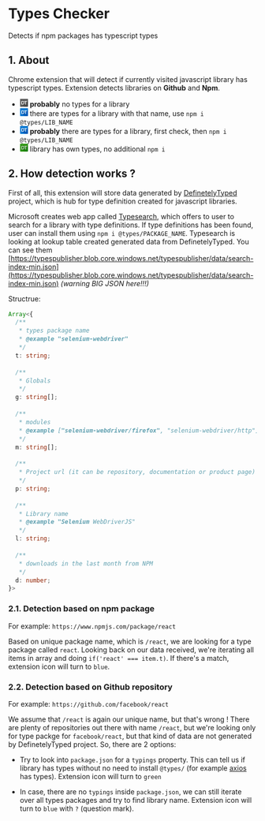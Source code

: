 # Types Checker

Detects if npm packages has typescript types

## 1. About

Chrome extension that will detect if currently visited javascript library has typescript
types. Extension detects libraries on **Github** and **Npm**.

* ![normal](dist/icon_dark_16.png) **probably** no types for a library
* ![blue](dist/icon_16.png) there are types for a library with that name, use `npm i @types/LIB_NAME`
* ![blue?](dist/icon_16.png) **probably** there are types for a library, first check, then `npm i @types/LIB_NAME`
* ![green](dist/icon_green_16.png) library has own types, no additional `npm i`

## 2. How detection works ?

First of all, this extension will store data generated by [DefinetelyTyped](https://github.com/DefinitelyTyped/DefinitelyTyped) project, which is hub for
type definition created for javascript libraries.

Microsoft creates web app called [Typesearch](https://microsoft.github.io/TypeSearch/),
which offers to user to search for a library with type definitions. If type definitions
has been found, user can install them using `npm i @types/PACKAGE_NAME`. Typesearch
is looking at lookup table created generated data from DefinetelyTyped. You can
see them [https://typespublisher.blob.core.windows.net/typespublisher/data/search-index-min.json](https://typespublisher.blob.core.windows.net/typespublisher/data/search-index-min.json) _(warning BIG JSON here!!!)_

Structrue:

```typescript
Array<{
  /**
   * types package name
   * @example "selenium-webdriver"
   */
  t: string;

  /**
   * Globals
   */
  g: string[];

  /**
   * modules
   * @example ["selenium-webdriver/firefox", "selenium-webdriver/http"]
   */
  m: string[];

  /**
   * Project url (it can be repository, documentation or product page)
   */
  p: string;

  /**
   * Library name
   * @example "Selenium WebDriverJS"
   */
  l: string;

  /**
   * downloads in the last month from NPM
   */
  d: number;
}>
```

### 2.1. Detection based on npm package

For example: `https://www.npmjs.com/package/react`

Based on unique package name, which is `/react`, we are looking for a type package called `react`. Looking back on our data received, we're iterating all items in array and doing `if('react' === item.t)`. If there's a match, extension icon will turn to `blue`.

### 2.2. Detection based on Github repository

For example: `https://github.com/facebook/react`

We assume that `/react` is again our unique name, but that's wrong ! There are plenty of repositories out there with name `/react`, but we're looking only for type packge for `facebook/react`, but that kind of data are not generated by DefinetelyTyped project. So, there are 2 options:

* Try to look into `package.json` for a `typings` property. This can tell us if library has types without no need to install `@types/` (for example [axios](https://github.com/axios/axios) has types). Extension icon will turn to `green`

* In case, there are no `typings` inside `package.json`, we can still iterate over all types packages and try to find library name. Extension icon will turn to `blue` with `?` (question mark).
